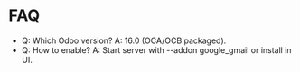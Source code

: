# FAQ

- Q: Which Odoo version? A: 16.0 (OCA/OCB packaged).
- Q: How to enable? A: Start server with --addon google_gmail or install in UI.
